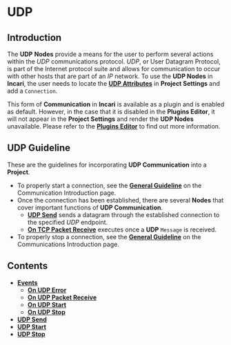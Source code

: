# UDP

## Introduction

The **UDP** **Nodes** provide a means for the user to perform several actions within the *UDP* communications protocol. *UDP*, or User Datagram Protocol, is part of the Internet protocol suite and allows for communication to occur with other hosts that are part of an *IP* network. To use the **UDP Nodes** in **Incari**, the user needs to locate the [**UDP Attributes**](../../../modules/project-settings.md#mqtt) in **Project Settings** and add a `Connection`. 

This form of **Communication** in **Incari** is available as a plugin and is enabled as default. However, in the case that it is disabled in the **Plugins Editor**, it will not appear in the **Project Settings** and render the **UDP Nodes** unavailable. Please refer to the [**Plugins Editor**](../../../modules/plugins/README.md) to find out more information.

## UDP Guideline

These are the guidelines for incorporating **UDP Communication** into a **Project**.

* To properly start a connection, see the [**General Guideline**](../README.md#general-guideline) on the Communication Introduction page.
* Once the connection has been established, there are several **Nodes** that cover important functions of **UDP Communication**.
  * [**UDP Send**](tcpsend.md) sends a datagram through the established connection to the specified *UDP* endpoint. 
  * [**On TCP Packet Receive**](events/ontcppacketreceive.md) executes once a **UDP** `Message` is received.
* To properly stop a connection, see the [**General Guideline**](../README.md#general-guideline) on the Communications Introduction page.

## Contents

* [**Events**](events/README.md)
  * [**On UDP Error**](events/onudperror.md)
  * [**On UDP Packet Receive**](events/onudppacketreceive.md)
  * [**On UDP Start**](events/onudpstart.md)
  * [**On UDP Stop**](events/onudpstop.md)
* [**UDP Send**](udpsend.md)
* [**UDP Start**](udpstart.md)
* [**UDP Stop**](udpstop.md)